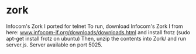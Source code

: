 zork
====

Infocom's Zork I ported for telnet
To run, download Infocom's Zork I from here: www.infocom-if.org/downloads/downloads.html and install frotz (sudo apt-get install frotz on ubuntu)
Then, unzip the contents into Zork/ and run server.js.
Server available on port 5025.